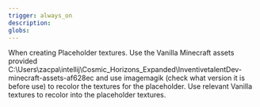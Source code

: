 ```yaml
---
trigger: always_on
description: 
globs: 
---
```


When creating Placeholder textures. Use the Vanilla Minecraft assets provided C:\Users\zacpa\intellij\Cosmic_Horizons_Expanded\InventivetalentDev-minecraft-assets-af628ec and use imagemagik (check what version it is before use) to recolor the textures for the placeholder. Use relevant Vanilla textures to recolor into the placeholder textures.